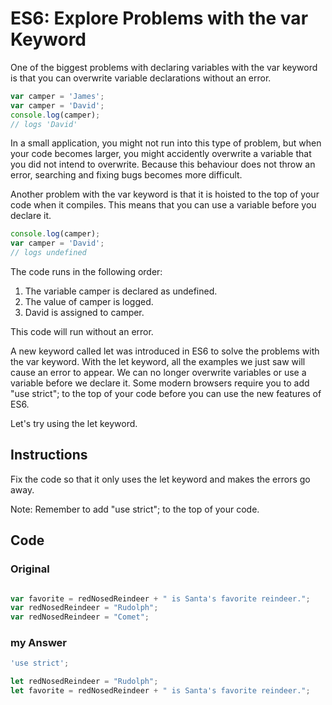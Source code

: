 # ES6: Explore Problems with the var Keyword

One of the biggest problems with declaring variables with the var keyword is that you can overwrite variable declarations without an error.

```javascript
var camper = 'James';
var camper = 'David';
console.log(camper);
// logs 'David'
```
In a small application, you might not run into this type of problem, but when your code becomes larger, you might accidently overwrite a variable that you did not intend to overwrite. Because this behaviour does not throw an error, searching and fixing bugs becomes more difficult.

Another problem with the var keyword is that it is hoisted to the top of your code when it compiles. This means that you can use a variable before you declare it.

```javascript
console.log(camper);
var camper = 'David';
// logs undefined
```
The code runs in the following order:

1. The variable camper is declared as undefined.
2. The value of camper is logged.
3. David is assigned to camper.

This code will run without an error.

A new keyword called let was introduced in ES6 to solve the problems with the var keyword. With the let keyword, all the examples we just saw will cause an error to appear. We can no longer overwrite variables or use a variable before we declare it. Some modern browsers require you to add "use strict"; to the top of your code before you can use the new features of ES6.

Let's try using the let keyword.

## Instructions

Fix the code so that it only uses the let keyword and makes the errors go away.

Note: Remember to add "use strict"; to the top of your code.

## Code
### Original
```javascript

var favorite = redNosedReindeer + " is Santa's favorite reindeer.";
var redNosedReindeer = "Rudolph";
var redNosedReindeer = "Comet";
```

### my Answer

```javascript
'use strict';

let redNosedReindeer = "Rudolph";
let favorite = redNosedReindeer + " is Santa's favorite reindeer.";
```
